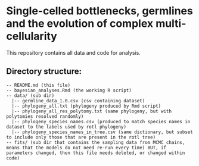 # Single-celled bottlenecks, germlines and the evolution of complex multi-cellularity

This repository contains all data and code for analysis.

## Directory structure:
```
-- README.md (this file)  
-- bayesian_analyses.Rmd (the working R script)  
-- data/ (sub dir)  
  |-- germline_data_1.0.csv (csv containing dataset)  
  |-- phylogeny_all.txt (phylogeny produced by Rmd script)  
  |-- phylogeny_all_res_polytomy.txt (same phylogeny, but with polytomies resolved randomly)  
  |-- phylogeny_species_names.csv (produced to match species names in dataset to the labels used by rotl phylogeny)
  |-- phylogeny_species_names_in_tree.csv (same dictionary, but subset to include only those that are present in the rotl tree)  
-- fits/ (sub dir that contains the sampling data from MCMC chains, means that the models do not need re-run every time) BUT, if parameters changed, then this file needs deleted, or changed within code)  
```
